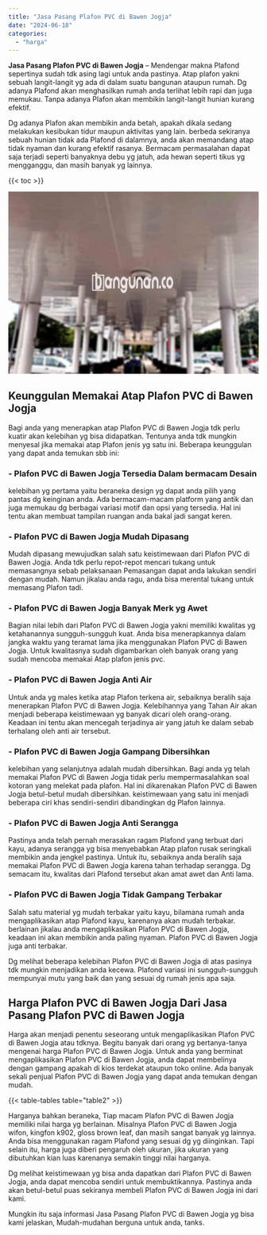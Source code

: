 ```yaml
---
title: "Jasa Pasang Plafon PVC di Bawen Jogja"
date: "2024-06-18"
categories: 
  - "harga"
---
```


**Jasa Pasang Plafon PVC di Bawen Jogja** – Mendengar makna Plafond sepertinya sudah tdk asing lagi untuk anda pastinya. Atap plafon yakni sebuah langit-langit yg ada di dalam suatu bangunan ataupun rumah. Dg adanya Plafond akan menghasilkan rumah anda terlihat lebih rapi dan juga memukau. Tanpa adanya Plafon akan membikin langit-langit hunian kurang efektif.

Dg adanya Plafon akan membikin anda betah, apakah dikala sedang melakukan kesibukan tidur maupun aktivitas yang lain. berbeda sekiranya sebuah hunian tidak ada Plafond di dalamnya, anda akan memandang atap tidak nyaman dan kurang efektif rasanya. Bermacam permasalahan dapat saja terjadi seperti banyaknya debu yg jatuh, ada hewan seperti tikus yg mengganggu, dan masih banyak yg lainnya.

{{< toc >}}

![Jasa Pasang Plafon PVC di Bawen Jogja](/images/flafond-pvc-murah27.png)

## Keunggulan Memakai Atap Plafon PVC di Bawen Jogja

Bagi anda yang menerapkan atap Plafon PVC di Bawen Jogja tdk perlu kuatir akan kelebihan yg bisa didapatkan. Tentunya anda tdk mungkin menyesal jika memakai atap Plafon jenis yg satu ini. Beberapa keunggulan yang dapat anda temukan sbb ini:

### \- Plafon PVC di Bawen Jogja Tersedia Dalam bermacam Desain

kelebihan yg pertama yaitu beraneka design yg dapat anda pilih yang pantas dg keinginan anda. Ada bermacam-macam platform yang antik dan juga memukau dg berbagai variasi motif dan opsi yang tersedia. Hal ini tentu akan membuat tampilan ruangan anda bakal jadi sangat keren.

### \- Plafon PVC di Bawen Jogja Mudah Dipasang

Mudah dipasang mewujudkan salah satu keistimewaan dari Plafon PVC di Bawen Jogja. Anda tdk perlu repot-repot mencari tukang untuk memasangnya sebab pelaksanaan Pemasangan dapat anda lakukan sendiri dengan mudah. Namun jikalau anda ragu, anda bisa merental tukang untuk memasang Plafon tadi.

### \- Plafon PVC di Bawen Jogja Banyak Merk yg Awet

Bagian nilai lebih dari Plafon PVC di Bawen Jogja yakni memiliki kwalitas yg ketahanannya sungguh-sungguh kuat. Anda bisa menerapkannya dalam jangka waktu yang teramat lama jika menggunakan Plafon PVC di Bawen Jogja. Untuk kwalitasnya sudah digambarkan oleh banyak orang yang sudah mencoba memakai Atap plafon jenis pvc.

### \- Plafon PVC di Bawen Jogja Anti Air

Untuk anda yg males ketika atap Plafon terkena air, sebaiknya beralih saja menerapkan Plafon PVC di Bawen Jogja. Kelebihannya yang Tahan Air akan menjadi beberapa keistimewaan yg banyak dicari oleh orang-orang. Keadaan ini tentu akan mencegah terjadinya air yang jatuh ke dalam sebab terhalang oleh anti air tersebut.

### \- Plafon PVC di Bawen Jogja Gampang Dibersihkan

kelebihan yang selanjutnya adalah mudah dibersihkan. Bagi anda yg telah memakai Plafon PVC di Bawen Jogja tidak perlu mempermasalahkan soal kotoran yang melekat pada plafon. Hal ini dikarenakan Plafon PVC di Bawen Jogja betul-betul mudah dibersihkan. keistimewaan yang satu ini menjadi beberapa ciri khas sendiri-sendiri dibandingkan dg Plafon lainnya.

### \- Plafon PVC di Bawen Jogja Anti Serangga

Pastinya anda telah pernah merasakan ragam Plafond yang terbuat dari kayu, adanya serangga yg bisa menyebabkan Atap plafon rusak seringkali membikin anda jengkel pastinya. Untuk itu, sebaiknya anda beralih saja memakai Plafon PVC di Bawen Jogja karena tahan terhadap serangga. Dg semacam itu, kwalitas dari Plafond tersebut akan amat awet dan Anti lama.

### \- Plafon PVC di Bawen Jogja Tidak Gampang Terbakar

Salah satu material yg mudah terbakar yaitu kayu, bilamana rumah anda mengaplikasikan atap Plafond kayu, karenanya akan mudah terbakar. berlainan jikalau anda mengaplikasikan Plafon PVC di Bawen Jogja, keadaan ini akan membikin anda paling nyaman. Plafon PVC di Bawen Jogja juga anti terbakar.

Dg melihat beberapa kelebihan Plafon PVC di Bawen Jogja di atas pasinya tdk mungkin menjadikan anda kecewa. Plafond variasi ini sungguh-sungguh mempunyai mutu yang baik dan yang sesuai dg rumah jenis apa saja.

## Harga Plafon PVC di Bawen Jogja Dari Jasa Pasang Plafon PVC di Bawen Jogja

Harga akan menjadi penentu seseorang untuk mengaplikasikan Plafon PVC di Bawen Jogja atau tdknya. Begitu banyak dari orang yg bertanya-tanya mengenai harga Plafon PVC di Bawen Jogja. Untuk anda yang berminat mengaplikasikan Plafon PVC di Bawen Jogja, anda dapat membelinya dengan gampang apakah di kios terdekat ataupun toko online. Ada banyak sekali penjual Plafon PVC di Bawen Jogja yang dapat anda temukan dengan mudah.

{{< table-tables table="table2" >}}

Harganya bahkan beraneka, Tiap macam Plafon PVC di Bawen Jogja memiliki nilai harga yg berlainan. Misalnya Plafon PVC di Bawen Jogja wifon, kingfon k902, gloss brown leaf, dan masih sangat banyak yg lainnya. Anda bisa menggunakan ragam Plafond yang sesuai dg yg diinginkan. Tapi selain itu, harga juga diberi pengaruh oleh ukuran, jika ukuran yang dibutuhkan kian luas karenanya semakin tinggi nilai harganya.

Dg melihat keistimewaan yg bisa anda dapatkan dari Plafon PVC di Bawen Jogja, anda dapat mencoba sendiri untuk membuktikannya. Pastinya anda akan betul-betul puas sekiranya membeli Plafon PVC di Bawen Jogja ini dari kami.

Mungkin itu saja informasi Jasa Pasang Plafon PVC di Bawen Jogja yg bisa kami jelaskan, Mudah-mudahan berguna untuk anda, tanks.
